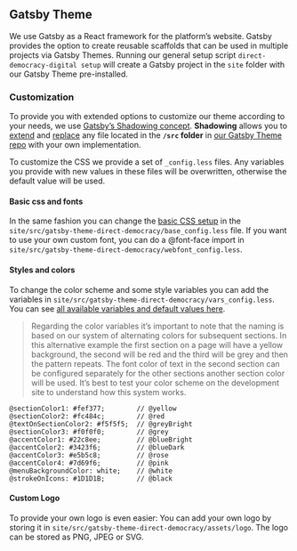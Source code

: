 ## Gatsby Theme

We use Gatsby as a React framework for the platform’s website. Gatsby provides the option to create reusable scaffolds that can be used in multiple projects via Gatsby Themes. Running our general setup script `direct-democracy-digital setup` will create a Gatsby project in the `site` folder with our Gatsby Theme pre-installed.

### Customization

To provide you with extended options to customize our theme according to your needs, we use [Gatsby’s Shadowing concept](https://www.gatsbyjs.com/docs/how-to/plugins-and-themes/shadowing). **Shadowing** allows you to [extend](https://www.gatsbyjs.com/docs/how-to/plugins-and-themes/shadowing/#extending-shadowed-files) and [replace](https://www.gatsbyjs.com/docs/how-to/plugins-and-themes/shadowing/#shadowing-other-files) any file located in the **`/src` folder** in [our Gatsby Theme repo](https://github.com/grundeinkommensbuero/gatsby-theme/tree/master/gatsby-theme-direct-democracy/sr) with your own implementation. 

To customize the CSS we provide a set of `_config.less` files. Any variables you provide with new values in these files will be overwritten, otherwise the default value will be used.

#### Basic css and fonts

In the same fashion you can change the [basic CSS setup](https://github.com/grundeinkommensbuero/gatsby-theme/blob/master/gatsby-theme-direct-democracy/src/style/base_default.less) in the `site/src/gatsby-theme-direct-democracy/base_config.less` file. If you want to use your own custom font, you can do a @font-face import in `site/src/gatsby-theme-direct-democracy/webfont_config.less`. 

#### Styles and colors

To change the color scheme and some style variables you can add the variables in  `site/src/gatsby-theme-direct-democracy/vars_config.less`. You can see [all available variables and default values here](https://github.com/grundeinkommensbuero/gatsby-theme/blob/master/gatsby-theme-direct-democracy/src/style/vars_default.less). 

> Regarding the color variables it’s important to note that the naming is based on our system of alternating colors for subsequent sections. In this alternative example the first section on a page will have a yellow background, the second will be red and the third will be grey and then the pattern repeats. The font color of text in the second section can be configured separately for the other sections another section color will be used. It’s best to test your color scheme on the development site to understand how this system works. 

``` less
@sectionColor1: #fef377;        // @yellow
@sectionColor2: #fc484c;        // @red
@textOnSectionColor2: #f5f5f5;  // @greyBright
@sectionColor3: #f0f0f0;        // @grey
@accentColor1: #22c8ee;         // @blueBright
@accentColor2: #3423f6;         // @blueDark
@accentColor3: #e5b5c8;         // @rose
@accentColor4: #7d69f6;         // @pink
@menuBackgroundColor: white;    // @white
@strokeOnIcons: #1D1D1B;        // @black
```

#### Custom Logo

To provide your own logo is even easier: You can add your own logo by storing it in `site/src/gatsby-theme-direct-democracy/assets/logo`. The logo can be stored as PNG, JPEG or SVG.
